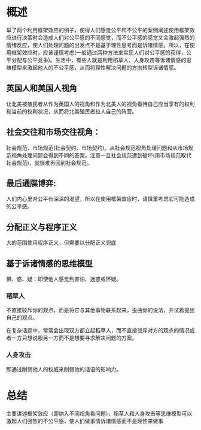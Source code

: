 # 概述
举了两个利用框架效应的例子，使得人们感觉公平和不公平的案例阐述使用框架效应进行决策时会造成人们对公平感的不同感觉，而不公平感的感觉又会激起强烈的情绪反应，使人们处理问题的出发点不是基于理性思考而是诉诸情感。所以，在使用框架效应时，应该谨慎考虑(一般通过两种方法来实现人们对公平感的获得，公平分配与公平竞争)。生活中，有些人就是利用稻草人、人身攻击等诉诸情感的思维模型来激起他人的不公平感，从而将理性解决问题的方向转型诉诸情感。

## 英国人和美国人视角
让北美被殖民者从作为英国人的视角和作为北美人的视角看待自己应当享有的权利和当前的权利状况，从而将北美殖民者拉人自己的阵营。

## 社会交往和市场交往视角：
社会规范、市场规范(社会契约、市场契约)。从社会规范视角处理问题和从市场规范视角处理问题会得到不同的答案。注意一旦社会规范遭到破坏(用市场规范取代社会规范)，就很难再回到社会规范。

## 最后通牒博弈: 
人们内心里对公平有深深的渴望，所以在使用框架效应时，请慎重考虑它可能造成的公平感。

## 分配正义与程序正义
  大的范围使用程序正义，但需要以分配正义兜底

## 基于诉诸情感的思维模型
惧、惑、疑：即使他人感觉到害怕、迷惑或怀疑。

### 稻草人
不直接驳斥你的观点，而是将它与其他事物联系起来，歪曲你的说法，并试着提出自己的观点。

在复杂话题中，常常会出现双方都立起稻草人，而不直接驳斥对方的观点的情况或者一方只想说服另一方而不是想要寻求解决问题的方案。

### 人身攻击
即通过削弱他人的权威来削弱他的话语的影响力。

# 总结
主要讲述框架效应（即纳入不同视角看问题）、稻草人和人身攻击等思维模型可以激起人们强烈的不公平感，使人们做事情诉诸情感而不是理性来做事




